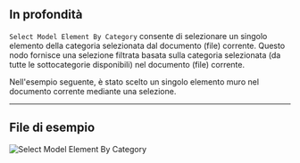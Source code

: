 ## In profondità
`Select Model Element By Category` consente di selezionare un singolo elemento della categoria selezionata dal documento (file) corrente. Questo nodo fornisce una selezione filtrata basata sulla categoria selezionata (da tutte le sottocategorie disponibili) nel documento (file) corrente.

Nell'esempio seguente, è stato scelto un singolo elemento muro nel documento corrente mediante una selezione.
___
## File di esempio

![Select Model Element By Category](./Dynamo.ComboNodes.DSModelElementByCategorySelection_img.jpg)
